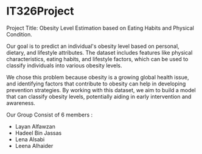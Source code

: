 # IT326Project
Project Title: Obesity Level Estimation based on Eating Habits and Physical Condition.

Our goal is to predict an individual's obesity level based on personal, dietary, and lifestyle attributes. The dataset includes features like physical characteristics, eating habits, and lifestyle factors, which can be used to classify individuals into various obesity levels.

We chose this problem because obesity is a growing global health issue, and identifying factors that contribute to obesity can help in developing prevention strategies. By working with this dataset, we aim to build a model that can classify obesity levels, potentially aiding in early intervention and awareness.

Our Group Consist of 6 members :

- Layan Alfawzan
- Hadeel Bin Jassas
- Lena Alsabi
- Leena Alhaider
  
